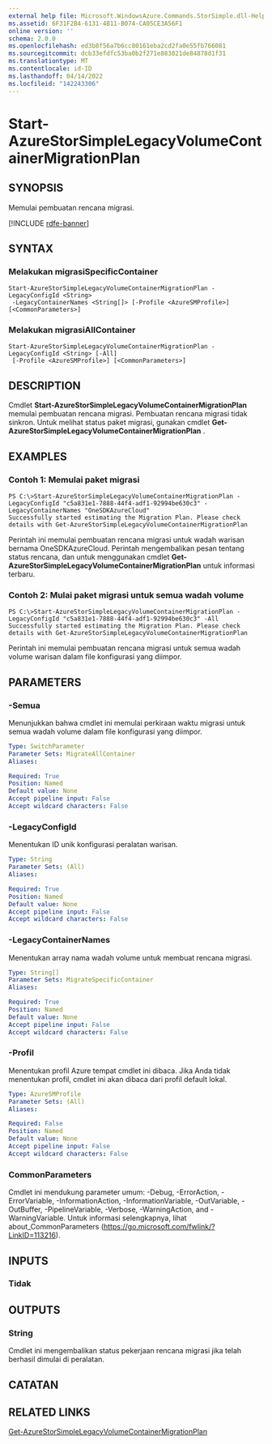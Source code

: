 ```yaml
---
external help file: Microsoft.WindowsAzure.Commands.StorSimple.dll-Help.xml
ms.assetid: 6F31F2B4-6131-4B11-B074-CA05CE3A56F1
online version: ''
schema: 2.0.0
ms.openlocfilehash: ed3b8f56a7b6cc80161eba2cd2fa0e55fb766081
ms.sourcegitcommit: dcb33efdfc53ba0b2f271e883021de84878d1f31
ms.translationtype: MT
ms.contentlocale: id-ID
ms.lasthandoff: 04/14/2022
ms.locfileid: "142243306"
---
```

# Start-AzureStorSimpleLegacyVolumeContainerMigrationPlan

## SYNOPSIS
Memulai pembuatan rencana migrasi.

[!INCLUDE [rdfe-banner](../../includes/rdfe-banner.md)]

## SYNTAX

### Melakukan migrasiSpecificContainer
```
Start-AzureStorSimpleLegacyVolumeContainerMigrationPlan -LegacyConfigId <String>
 -LegacyContainerNames <String[]> [-Profile <AzureSMProfile>] [<CommonParameters>]
```

### Melakukan migrasiAllContainer
```
Start-AzureStorSimpleLegacyVolumeContainerMigrationPlan -LegacyConfigId <String> [-All]
 [-Profile <AzureSMProfile>] [<CommonParameters>]
```

## DESCRIPTION
Cmdlet **Start-AzureStorSimpleLegacyVolumeContainerMigrationPlan** memulai pembuatan rencana migrasi.
Pembuatan rencana migrasi tidak sinkron.
Untuk melihat status paket migrasi, gunakan cmdlet **Get-AzureStorSimpleLegacyVolumeContainerMigrationPlan** .

## EXAMPLES

### Contoh 1: Memulai paket migrasi
```
PS C:\>Start-AzureStorSimpleLegacyVolumeContainerMigrationPlan -LegacyConfigId "c5a831e1-7888-44f4-adf1-92994be630c3" -LegacyContainerNames "OneSDKAzureCloud"
Successfully started estimating the Migration Plan. Please check details with Get-AzureStorSimpleLegacyVolumeContainerMigrationPlan
```

Perintah ini memulai pembuatan rencana migrasi untuk wadah warisan bernama OneSDKAzureCloud.
Perintah mengembalikan pesan tentang status rencana, dan untuk menggunakan cmdlet **Get-AzureStorSimpleLegacyVolumeContainerMigrationPlan** untuk informasi terbaru.

### Contoh 2: Mulai paket migrasi untuk semua wadah volume
```
PS C:\>Start-AzureStorSimpleLegacyVolumeContainerMigrationPlan -LegacyConfigId "c5a831e1-7888-44f4-adf1-92994be630c3" -All
Successfully started estimating the Migration Plan. Please check details with Get-AzureStorSimpleLegacyVolumeContainerMigrationPlan
```

Perintah ini memulai pembuatan rencana migrasi untuk semua wadah volume warisan dalam file konfigurasi yang diimpor.

## PARAMETERS

### -Semua
Menunjukkan bahwa cmdlet ini memulai perkiraan waktu migrasi untuk semua wadah volume dalam file konfigurasi yang diimpor.

```yaml
Type: SwitchParameter
Parameter Sets: MigrateAllContainer
Aliases: 

Required: True
Position: Named
Default value: None
Accept pipeline input: False
Accept wildcard characters: False
```

### -LegacyConfigId
Menentukan ID unik konfigurasi peralatan warisan.

```yaml
Type: String
Parameter Sets: (All)
Aliases: 

Required: True
Position: Named
Default value: None
Accept pipeline input: False
Accept wildcard characters: False
```

### -LegacyContainerNames
Menentukan array nama wadah volume untuk membuat rencana migrasi.

```yaml
Type: String[]
Parameter Sets: MigrateSpecificContainer
Aliases: 

Required: True
Position: Named
Default value: None
Accept pipeline input: False
Accept wildcard characters: False
```

### -Profil
Menentukan profil Azure tempat cmdlet ini dibaca.
Jika Anda tidak menentukan profil, cmdlet ini akan dibaca dari profil default lokal.

```yaml
Type: AzureSMProfile
Parameter Sets: (All)
Aliases: 

Required: False
Position: Named
Default value: None
Accept pipeline input: False
Accept wildcard characters: False
```

### CommonParameters
Cmdlet ini mendukung parameter umum: -Debug, -ErrorAction, -ErrorVariable, -InformationAction, -InformationVariable, -OutVariable, -OutBuffer, -PipelineVariable, -Verbose, -WarningAction, and -WarningVariable. Untuk informasi selengkapnya, lihat about_CommonParameters (https://go.microsoft.com/fwlink/?LinkID=113216).

## INPUTS

### Tidak

## OUTPUTS

### String
Cmdlet ini mengembalikan status pekerjaan rencana migrasi jika telah berhasil dimulai di peralatan.

## CATATAN

## RELATED LINKS

[Get-AzureStorSimpleLegacyVolumeContainerMigrationPlan](./Get-AzureStorSimpleLegacyVolumeContainerMigrationPlan.md)


